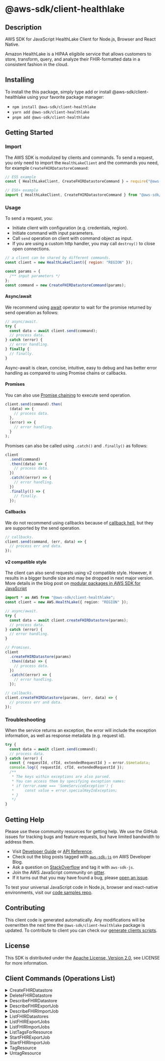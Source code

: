 <!-- generated file, do not edit directly -->

# @aws-sdk/client-healthlake

## Description

AWS SDK for JavaScript HealthLake Client for Node.js, Browser and React Native.

<p>Amazon HealthLake is a HIPAA eligibile service that allows customers to store,
transform, query, and analyze their FHIR-formatted data in a consistent fashion in the cloud.</p>

## Installing

To install the this package, simply type add or install @aws-sdk/client-healthlake
using your favorite package manager:

- `npm install @aws-sdk/client-healthlake`
- `yarn add @aws-sdk/client-healthlake`
- `pnpm add @aws-sdk/client-healthlake`

## Getting Started

### Import

The AWS SDK is modulized by clients and commands.
To send a request, you only need to import the `HealthLakeClient` and
the commands you need, for example `CreateFHIRDatastoreCommand`:

```js
// ES5 example
const { HealthLakeClient, CreateFHIRDatastoreCommand } = require("@aws-sdk/client-healthlake");
```

```ts
// ES6+ example
import { HealthLakeClient, CreateFHIRDatastoreCommand } from "@aws-sdk/client-healthlake";
```

### Usage

To send a request, you:

- Initiate client with configuration (e.g. credentials, region).
- Initiate command with input parameters.
- Call `send` operation on client with command object as input.
- If you are using a custom http handler, you may call `destroy()` to close open connections.

```js
// a client can be shared by different commands.
const client = new HealthLakeClient({ region: "REGION" });

const params = {
  /** input parameters */
};
const command = new CreateFHIRDatastoreCommand(params);
```

#### Async/await

We recommend using [await](https://developer.mozilla.org/en-US/docs/Web/JavaScript/Reference/Operators/await)
operator to wait for the promise returned by send operation as follows:

```js
// async/await.
try {
  const data = await client.send(command);
  // process data.
} catch (error) {
  // error handling.
} finally {
  // finally.
}
```

Async-await is clean, concise, intuitive, easy to debug and has better error handling
as compared to using Promise chains or callbacks.

#### Promises

You can also use [Promise chaining](https://developer.mozilla.org/en-US/docs/Web/JavaScript/Guide/Using_promises#chaining)
to execute send operation.

```js
client.send(command).then(
  (data) => {
    // process data.
  },
  (error) => {
    // error handling.
  }
);
```

Promises can also be called using `.catch()` and `.finally()` as follows:

```js
client
  .send(command)
  .then((data) => {
    // process data.
  })
  .catch((error) => {
    // error handling.
  })
  .finally(() => {
    // finally.
  });
```

#### Callbacks

We do not recommend using callbacks because of [callback hell](http://callbackhell.com/),
but they are supported by the send operation.

```js
// callbacks.
client.send(command, (err, data) => {
  // process err and data.
});
```

#### v2 compatible style

The client can also send requests using v2 compatible style.
However, it results in a bigger bundle size and may be dropped in next major version. More details in the blog post
on [modular packages in AWS SDK for JavaScript](https://aws.amazon.com/blogs/developer/modular-packages-in-aws-sdk-for-javascript/)

```ts
import * as AWS from "@aws-sdk/client-healthlake";
const client = new AWS.HealthLake({ region: "REGION" });

// async/await.
try {
  const data = await client.createFHIRDatastore(params);
  // process data.
} catch (error) {
  // error handling.
}

// Promises.
client
  .createFHIRDatastore(params)
  .then((data) => {
    // process data.
  })
  .catch((error) => {
    // error handling.
  });

// callbacks.
client.createFHIRDatastore(params, (err, data) => {
  // process err and data.
});
```

### Troubleshooting

When the service returns an exception, the error will include the exception information,
as well as response metadata (e.g. request id).

```js
try {
  const data = await client.send(command);
  // process data.
} catch (error) {
  const { requestId, cfId, extendedRequestId } = error.$$metadata;
  console.log({ requestId, cfId, extendedRequestId });
  /**
   * The keys within exceptions are also parsed.
   * You can access them by specifying exception names:
   * if (error.name === 'SomeServiceException') {
   *     const value = error.specialKeyInException;
   * }
   */
}
```

## Getting Help

Please use these community resources for getting help.
We use the GitHub issues for tracking bugs and feature requests, but have limited bandwidth to address them.

- Visit [Developer Guide](https://docs.aws.amazon.com/sdk-for-javascript/v3/developer-guide/welcome.html)
  or [API Reference](https://docs.aws.amazon.com/AWSJavaScriptSDK/v3/latest/index.html).
- Check out the blog posts tagged with [`aws-sdk-js`](https://aws.amazon.com/blogs/developer/tag/aws-sdk-js/)
  on AWS Developer Blog.
- Ask a question on [StackOverflow](https://stackoverflow.com/questions/tagged/aws-sdk-js) and tag it with `aws-sdk-js`.
- Join the AWS JavaScript community on [gitter](https://gitter.im/aws/aws-sdk-js-v3).
- If it turns out that you may have found a bug, please [open an issue](https://github.com/aws/aws-sdk-js-v3/issues/new/choose).

To test your universal JavaScript code in Node.js, browser and react-native environments,
visit our [code samples repo](https://github.com/aws-samples/aws-sdk-js-tests).

## Contributing

This client code is generated automatically. Any modifications will be overwritten the next time the `@aws-sdk/client-healthlake` package is updated.
To contribute to client you can check our [generate clients scripts](https://github.com/aws/aws-sdk-js-v3/tree/main/scripts/generate-clients).

## License

This SDK is distributed under the
[Apache License, Version 2.0](http://www.apache.org/licenses/LICENSE-2.0),
see LICENSE for more information.

## Client Commands (Operations List)

<details>
<summary>
CreateFHIRDatastore
</summary>

[Command API Reference](https://docs.aws.amazon.com/AWSJavaScriptSDK/v3/latest/clients/client-healthlake/classes/createfhirdatastorecommand.html) / [Input](https://docs.aws.amazon.com/AWSJavaScriptSDK/v3/latest/clients/client-healthlake/interfaces/createfhirdatastorecommandinput.html) / [Output](https://docs.aws.amazon.com/AWSJavaScriptSDK/v3/latest/clients/client-healthlake/interfaces/createfhirdatastorecommandoutput.html)

</details>
<details>
<summary>
DeleteFHIRDatastore
</summary>

[Command API Reference](https://docs.aws.amazon.com/AWSJavaScriptSDK/v3/latest/clients/client-healthlake/classes/deletefhirdatastorecommand.html) / [Input](https://docs.aws.amazon.com/AWSJavaScriptSDK/v3/latest/clients/client-healthlake/interfaces/deletefhirdatastorecommandinput.html) / [Output](https://docs.aws.amazon.com/AWSJavaScriptSDK/v3/latest/clients/client-healthlake/interfaces/deletefhirdatastorecommandoutput.html)

</details>
<details>
<summary>
DescribeFHIRDatastore
</summary>

[Command API Reference](https://docs.aws.amazon.com/AWSJavaScriptSDK/v3/latest/clients/client-healthlake/classes/describefhirdatastorecommand.html) / [Input](https://docs.aws.amazon.com/AWSJavaScriptSDK/v3/latest/clients/client-healthlake/interfaces/describefhirdatastorecommandinput.html) / [Output](https://docs.aws.amazon.com/AWSJavaScriptSDK/v3/latest/clients/client-healthlake/interfaces/describefhirdatastorecommandoutput.html)

</details>
<details>
<summary>
DescribeFHIRExportJob
</summary>

[Command API Reference](https://docs.aws.amazon.com/AWSJavaScriptSDK/v3/latest/clients/client-healthlake/classes/describefhirexportjobcommand.html) / [Input](https://docs.aws.amazon.com/AWSJavaScriptSDK/v3/latest/clients/client-healthlake/interfaces/describefhirexportjobcommandinput.html) / [Output](https://docs.aws.amazon.com/AWSJavaScriptSDK/v3/latest/clients/client-healthlake/interfaces/describefhirexportjobcommandoutput.html)

</details>
<details>
<summary>
DescribeFHIRImportJob
</summary>

[Command API Reference](https://docs.aws.amazon.com/AWSJavaScriptSDK/v3/latest/clients/client-healthlake/classes/describefhirimportjobcommand.html) / [Input](https://docs.aws.amazon.com/AWSJavaScriptSDK/v3/latest/clients/client-healthlake/interfaces/describefhirimportjobcommandinput.html) / [Output](https://docs.aws.amazon.com/AWSJavaScriptSDK/v3/latest/clients/client-healthlake/interfaces/describefhirimportjobcommandoutput.html)

</details>
<details>
<summary>
ListFHIRDatastores
</summary>

[Command API Reference](https://docs.aws.amazon.com/AWSJavaScriptSDK/v3/latest/clients/client-healthlake/classes/listfhirdatastorescommand.html) / [Input](https://docs.aws.amazon.com/AWSJavaScriptSDK/v3/latest/clients/client-healthlake/interfaces/listfhirdatastorescommandinput.html) / [Output](https://docs.aws.amazon.com/AWSJavaScriptSDK/v3/latest/clients/client-healthlake/interfaces/listfhirdatastorescommandoutput.html)

</details>
<details>
<summary>
ListFHIRExportJobs
</summary>

[Command API Reference](https://docs.aws.amazon.com/AWSJavaScriptSDK/v3/latest/clients/client-healthlake/classes/listfhirexportjobscommand.html) / [Input](https://docs.aws.amazon.com/AWSJavaScriptSDK/v3/latest/clients/client-healthlake/interfaces/listfhirexportjobscommandinput.html) / [Output](https://docs.aws.amazon.com/AWSJavaScriptSDK/v3/latest/clients/client-healthlake/interfaces/listfhirexportjobscommandoutput.html)

</details>
<details>
<summary>
ListFHIRImportJobs
</summary>

[Command API Reference](https://docs.aws.amazon.com/AWSJavaScriptSDK/v3/latest/clients/client-healthlake/classes/listfhirimportjobscommand.html) / [Input](https://docs.aws.amazon.com/AWSJavaScriptSDK/v3/latest/clients/client-healthlake/interfaces/listfhirimportjobscommandinput.html) / [Output](https://docs.aws.amazon.com/AWSJavaScriptSDK/v3/latest/clients/client-healthlake/interfaces/listfhirimportjobscommandoutput.html)

</details>
<details>
<summary>
ListTagsForResource
</summary>

[Command API Reference](https://docs.aws.amazon.com/AWSJavaScriptSDK/v3/latest/clients/client-healthlake/classes/listtagsforresourcecommand.html) / [Input](https://docs.aws.amazon.com/AWSJavaScriptSDK/v3/latest/clients/client-healthlake/interfaces/listtagsforresourcecommandinput.html) / [Output](https://docs.aws.amazon.com/AWSJavaScriptSDK/v3/latest/clients/client-healthlake/interfaces/listtagsforresourcecommandoutput.html)

</details>
<details>
<summary>
StartFHIRExportJob
</summary>

[Command API Reference](https://docs.aws.amazon.com/AWSJavaScriptSDK/v3/latest/clients/client-healthlake/classes/startfhirexportjobcommand.html) / [Input](https://docs.aws.amazon.com/AWSJavaScriptSDK/v3/latest/clients/client-healthlake/interfaces/startfhirexportjobcommandinput.html) / [Output](https://docs.aws.amazon.com/AWSJavaScriptSDK/v3/latest/clients/client-healthlake/interfaces/startfhirexportjobcommandoutput.html)

</details>
<details>
<summary>
StartFHIRImportJob
</summary>

[Command API Reference](https://docs.aws.amazon.com/AWSJavaScriptSDK/v3/latest/clients/client-healthlake/classes/startfhirimportjobcommand.html) / [Input](https://docs.aws.amazon.com/AWSJavaScriptSDK/v3/latest/clients/client-healthlake/interfaces/startfhirimportjobcommandinput.html) / [Output](https://docs.aws.amazon.com/AWSJavaScriptSDK/v3/latest/clients/client-healthlake/interfaces/startfhirimportjobcommandoutput.html)

</details>
<details>
<summary>
TagResource
</summary>

[Command API Reference](https://docs.aws.amazon.com/AWSJavaScriptSDK/v3/latest/clients/client-healthlake/classes/tagresourcecommand.html) / [Input](https://docs.aws.amazon.com/AWSJavaScriptSDK/v3/latest/clients/client-healthlake/interfaces/tagresourcecommandinput.html) / [Output](https://docs.aws.amazon.com/AWSJavaScriptSDK/v3/latest/clients/client-healthlake/interfaces/tagresourcecommandoutput.html)

</details>
<details>
<summary>
UntagResource
</summary>

[Command API Reference](https://docs.aws.amazon.com/AWSJavaScriptSDK/v3/latest/clients/client-healthlake/classes/untagresourcecommand.html) / [Input](https://docs.aws.amazon.com/AWSJavaScriptSDK/v3/latest/clients/client-healthlake/interfaces/untagresourcecommandinput.html) / [Output](https://docs.aws.amazon.com/AWSJavaScriptSDK/v3/latest/clients/client-healthlake/interfaces/untagresourcecommandoutput.html)

</details>
